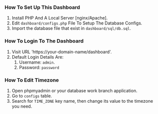 ### How To Set Up This Dashboard

1. Install PHP And A Local Server [nginx/Apache].
2. Edit `dashboard/configs.php` File To Setup The Database Configs.
3. Import the database file that exist in `dashboard/sql/db.sql`.

### How To Login To The Dashboard

1. Visit URL 'https://your-domain-name/dashboard'.
2. Default Login Details Are:
   1. Username: `admin`.
   2. Password: `password`

### How To Edit Timezone

1. Open phpmyadmin or your database work branch application.
2. Go to `configs` table.
3. Search for `TIME_ZONE` key name, then change its value to the timezone you need.
